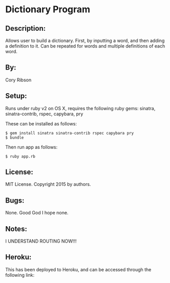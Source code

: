 Dictionary Program
===============================

Description:
------------
Allows user to build a dictionary.  First, by inputting a word,
and then adding a definition to it.  Can be repeated for words and multiple definitions of each word.

By:
---
Cory Ribson

Setup:
------
Runs under ruby v2 on OS X, requires the following ruby gems: sinatra, sinatra-contrib, rspec, capybara, pry

These can be installed as follows:

    $ gem install sinatra sinatra-contrib rspec capybara pry
    $ bundle

Then run app as follows:

    $ ruby app.rb

License:
--------
MIT License. Copyright 2015 by authors.

Bugs:
-----
None. Good God I hope none.

Notes:
------
I UNDERSTAND ROUTING NOW!!!

Heroku:
-------
This has been deployed to Heroku, and can be accessed through the following link:
